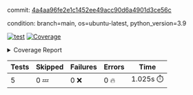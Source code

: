 commit: [4a4aa96fe2e1c1452ee49acc90d6a4901d3ce56c](https://github.com/rcmdnk/chatgpt-prompt-wrapper/tree/4a4aa96fe2e1c1452ee49acc90d6a4901d3ce56c)

condition: branch=main, os=ubuntu-latest, python_version=3.9

[![test](https://github.com/rcmdnk/chatgpt-prompt-wrapper/actions/workflows/test.yml/badge.svg)](https://github.com/rcmdnk/chatgpt-prompt-wrapper/actions/runs/4651366553)
<a href="https://github.com/rcmdnk/chatgpt-prompt-wrapper/blob/4a4aa96fe2e1c1452ee49acc90d6a4901d3ce56c/README.md"><img alt="Coverage" src="https://img.shields.io/badge/Coverage-40%25-orange.svg" /></a><details><summary>Coverage Report </summary><table><tr><th>File</th><th>Stmts</th><th>Miss</th><th>Cover</th><th>Missing</th></tr><tbody><tr><td colspan="5"><b>src/chatgpt_prompt_wrapper</b></td></tr><tr><td>&nbsp; &nbsp;<a href="https://github.com/rcmdnk/chatgpt-prompt-wrapper/blob/4a4aa96fe2e1c1452ee49acc90d6a4901d3ce56c/src/chatgpt_prompt_wrapper/chatgpt_prompt_wrapper.py">chatgpt_prompt_wrapper.py</a></td><td>124</td><td>96</td><td>23%</td><td><a href="https://github.com/rcmdnk/chatgpt-prompt-wrapper/blob/4a4aa96fe2e1c1452ee49acc90d6a4901d3ce56c/src/chatgpt_prompt_wrapper/chatgpt_prompt_wrapper.py#L28-L31">28&ndash;31</a>, <a href="https://github.com/rcmdnk/chatgpt-prompt-wrapper/blob/4a4aa96fe2e1c1452ee49acc90d6a4901d3ce56c/src/chatgpt_prompt_wrapper/chatgpt_prompt_wrapper.py#L37-L44">37&ndash;44</a>, <a href="https://github.com/rcmdnk/chatgpt-prompt-wrapper/blob/4a4aa96fe2e1c1452ee49acc90d6a4901d3ce56c/src/chatgpt_prompt_wrapper/chatgpt_prompt_wrapper.py#L48-L55">48&ndash;55</a>, <a href="https://github.com/rcmdnk/chatgpt-prompt-wrapper/blob/4a4aa96fe2e1c1452ee49acc90d6a4901d3ce56c/src/chatgpt_prompt_wrapper/chatgpt_prompt_wrapper.py#L59-L63">59&ndash;63</a>, <a href="https://github.com/rcmdnk/chatgpt-prompt-wrapper/blob/4a4aa96fe2e1c1452ee49acc90d6a4901d3ce56c/src/chatgpt_prompt_wrapper/chatgpt_prompt_wrapper.py#L69-L98">69&ndash;98</a>, <a href="https://github.com/rcmdnk/chatgpt-prompt-wrapper/blob/4a4aa96fe2e1c1452ee49acc90d6a4901d3ce56c/src/chatgpt_prompt_wrapper/chatgpt_prompt_wrapper.py#L104-L113">104&ndash;113</a>, <a href="https://github.com/rcmdnk/chatgpt-prompt-wrapper/blob/4a4aa96fe2e1c1452ee49acc90d6a4901d3ce56c/src/chatgpt_prompt_wrapper/chatgpt_prompt_wrapper.py#L119-L123">119&ndash;123</a>, <a href="https://github.com/rcmdnk/chatgpt-prompt-wrapper/blob/4a4aa96fe2e1c1452ee49acc90d6a4901d3ce56c/src/chatgpt_prompt_wrapper/chatgpt_prompt_wrapper.py#L127-L181">127&ndash;181</a>, <a href="https://github.com/rcmdnk/chatgpt-prompt-wrapper/blob/4a4aa96fe2e1c1452ee49acc90d6a4901d3ce56c/src/chatgpt_prompt_wrapper/chatgpt_prompt_wrapper.py#L185-L190">185&ndash;190</a></td></tr><tr><td>&nbsp; &nbsp;<a href="https://github.com/rcmdnk/chatgpt-prompt-wrapper/blob/4a4aa96fe2e1c1452ee49acc90d6a4901d3ce56c/src/chatgpt_prompt_wrapper/config.py">config.py</a></td><td>11</td><td>3</td><td>73%</td><td><a href="https://github.com/rcmdnk/chatgpt-prompt-wrapper/blob/4a4aa96fe2e1c1452ee49acc90d6a4901d3ce56c/src/chatgpt_prompt_wrapper/config.py#L11-L14">11&ndash;14</a></td></tr><tr><td>&nbsp; &nbsp;<a href="https://github.com/rcmdnk/chatgpt-prompt-wrapper/blob/4a4aa96fe2e1c1452ee49acc90d6a4901d3ce56c/src/chatgpt_prompt_wrapper/log_formatter.py">log_formatter.py</a></td><td>22</td><td>6</td><td>73%</td><td><a href="https://github.com/rcmdnk/chatgpt-prompt-wrapper/blob/4a4aa96fe2e1c1452ee49acc90d6a4901d3ce56c/src/chatgpt_prompt_wrapper/log_formatter.py#L18-L24">18&ndash;24</a>, <a href="https://github.com/rcmdnk/chatgpt-prompt-wrapper/blob/4a4aa96fe2e1c1452ee49acc90d6a4901d3ce56c/src/chatgpt_prompt_wrapper/log_formatter.py#L29-L31">29&ndash;31</a></td></tr><tr><td colspan="5"><b>src/chatgpt_prompt_wrapper/chatgpt</b></td></tr><tr><td>&nbsp; &nbsp;<a href="https://github.com/rcmdnk/chatgpt-prompt-wrapper/blob/4a4aa96fe2e1c1452ee49acc90d6a4901d3ce56c/src/chatgpt_prompt_wrapper/chatgpt/ask.py">ask.py</a></td><td>34</td><td>26</td><td>24%</td><td><a href="https://github.com/rcmdnk/chatgpt-prompt-wrapper/blob/4a4aa96fe2e1c1452ee49acc90d6a4901d3ce56c/src/chatgpt_prompt_wrapper/chatgpt/ask.py#L21-L63">21&ndash;63</a></td></tr><tr><td>&nbsp; &nbsp;<a href="https://github.com/rcmdnk/chatgpt-prompt-wrapper/blob/4a4aa96fe2e1c1452ee49acc90d6a4901d3ce56c/src/chatgpt_prompt_wrapper/chatgpt/chat.py">chat.py</a></td><td>101</td><td>81</td><td>20%</td><td><a href="https://github.com/rcmdnk/chatgpt-prompt-wrapper/blob/4a4aa96fe2e1c1452ee49acc90d6a4901d3ce56c/src/chatgpt_prompt_wrapper/chatgpt/chat.py#L33-L34">33&ndash;34</a>, <a href="https://github.com/rcmdnk/chatgpt-prompt-wrapper/blob/4a4aa96fe2e1c1452ee49acc90d6a4901d3ce56c/src/chatgpt_prompt_wrapper/chatgpt/chat.py#L37-L67">37&ndash;67</a>, <a href="https://github.com/rcmdnk/chatgpt-prompt-wrapper/blob/4a4aa96fe2e1c1452ee49acc90d6a4901d3ce56c/src/chatgpt_prompt_wrapper/chatgpt/chat.py#L76-L88">76&ndash;88</a>, <a href="https://github.com/rcmdnk/chatgpt-prompt-wrapper/blob/4a4aa96fe2e1c1452ee49acc90d6a4901d3ce56c/src/chatgpt_prompt_wrapper/chatgpt/chat.py#L91-L93">91&ndash;93</a>, <a href="https://github.com/rcmdnk/chatgpt-prompt-wrapper/blob/4a4aa96fe2e1c1452ee49acc90d6a4901d3ce56c/src/chatgpt_prompt_wrapper/chatgpt/chat.py#L98-L122">98&ndash;122</a>, <a href="https://github.com/rcmdnk/chatgpt-prompt-wrapper/blob/4a4aa96fe2e1c1452ee49acc90d6a4901d3ce56c/src/chatgpt_prompt_wrapper/chatgpt/chat.py#L125-L183">125&ndash;183</a></td></tr><tr><td>&nbsp; &nbsp;<a href="https://github.com/rcmdnk/chatgpt-prompt-wrapper/blob/4a4aa96fe2e1c1452ee49acc90d6a4901d3ce56c/src/chatgpt_prompt_wrapper/chatgpt/chatgpt.py">chatgpt.py</a></td><td>98</td><td>62</td><td>37%</td><td><a href="https://github.com/rcmdnk/chatgpt-prompt-wrapper/blob/4a4aa96fe2e1c1452ee49acc90d6a4901d3ce56c/src/chatgpt_prompt_wrapper/chatgpt/chatgpt.py#L63-L99">63&ndash;99</a>, <a href="https://github.com/rcmdnk/chatgpt-prompt-wrapper/blob/4a4aa96fe2e1c1452ee49acc90d6a4901d3ce56c/src/chatgpt_prompt_wrapper/chatgpt/chatgpt.py#L102-L110">102&ndash;110</a>, <a href="https://github.com/rcmdnk/chatgpt-prompt-wrapper/blob/4a4aa96fe2e1c1452ee49acc90d6a4901d3ce56c/src/chatgpt_prompt_wrapper/chatgpt/chatgpt.py#L113-L128">113&ndash;128</a>, <a href="https://github.com/rcmdnk/chatgpt-prompt-wrapper/blob/4a4aa96fe2e1c1452ee49acc90d6a4901d3ce56c/src/chatgpt_prompt_wrapper/chatgpt/chatgpt.py#L131-L137">131&ndash;137</a>, <a href="https://github.com/rcmdnk/chatgpt-prompt-wrapper/blob/4a4aa96fe2e1c1452ee49acc90d6a4901d3ce56c/src/chatgpt_prompt_wrapper/chatgpt/chatgpt.py#L140-L141">140&ndash;141</a>, <a href="https://github.com/rcmdnk/chatgpt-prompt-wrapper/blob/4a4aa96fe2e1c1452ee49acc90d6a4901d3ce56c/src/chatgpt_prompt_wrapper/chatgpt/chatgpt.py#L150-L158">150&ndash;158</a>, <a href="https://github.com/rcmdnk/chatgpt-prompt-wrapper/blob/4a4aa96fe2e1c1452ee49acc90d6a4901d3ce56c/src/chatgpt_prompt_wrapper/chatgpt/chatgpt.py#L161">161</a>, <a href="https://github.com/rcmdnk/chatgpt-prompt-wrapper/blob/4a4aa96fe2e1c1452ee49acc90d6a4901d3ce56c/src/chatgpt_prompt_wrapper/chatgpt/chatgpt.py#L164-L167">164&ndash;167</a>, <a href="https://github.com/rcmdnk/chatgpt-prompt-wrapper/blob/4a4aa96fe2e1c1452ee49acc90d6a4901d3ce56c/src/chatgpt_prompt_wrapper/chatgpt/chatgpt.py#L170-L175">170&ndash;175</a>, <a href="https://github.com/rcmdnk/chatgpt-prompt-wrapper/blob/4a4aa96fe2e1c1452ee49acc90d6a4901d3ce56c/src/chatgpt_prompt_wrapper/chatgpt/chatgpt.py#L178-L182">178&ndash;182</a>, <a href="https://github.com/rcmdnk/chatgpt-prompt-wrapper/blob/4a4aa96fe2e1c1452ee49acc90d6a4901d3ce56c/src/chatgpt_prompt_wrapper/chatgpt/chatgpt.py#L185-L191">185&ndash;191</a>, <a href="https://github.com/rcmdnk/chatgpt-prompt-wrapper/blob/4a4aa96fe2e1c1452ee49acc90d6a4901d3ce56c/src/chatgpt_prompt_wrapper/chatgpt/chatgpt.py#L194-L195">194&ndash;195</a>, <a href="https://github.com/rcmdnk/chatgpt-prompt-wrapper/blob/4a4aa96fe2e1c1452ee49acc90d6a4901d3ce56c/src/chatgpt_prompt_wrapper/chatgpt/chatgpt.py#L200-L212">200&ndash;212</a>, <a href="https://github.com/rcmdnk/chatgpt-prompt-wrapper/blob/4a4aa96fe2e1c1452ee49acc90d6a4901d3ce56c/src/chatgpt_prompt_wrapper/chatgpt/chatgpt.py#L215">215</a></td></tr><tr><td colspan="5"><b>src/chatgpt_prompt_wrapper/cmd</b></td></tr><tr><td>&nbsp; &nbsp;<a href="https://github.com/rcmdnk/chatgpt-prompt-wrapper/blob/4a4aa96fe2e1c1452ee49acc90d6a4901d3ce56c/src/chatgpt_prompt_wrapper/cmd/commands.py">commands.py</a></td><td>17</td><td>14</td><td>18%</td><td><a href="https://github.com/rcmdnk/chatgpt-prompt-wrapper/blob/4a4aa96fe2e1c1452ee49acc90d6a4901d3ce56c/src/chatgpt_prompt_wrapper/cmd/commands.py#L6-L21">6&ndash;21</a></td></tr><tr><td>&nbsp; &nbsp;<a href="https://github.com/rcmdnk/chatgpt-prompt-wrapper/blob/4a4aa96fe2e1c1452ee49acc90d6a4901d3ce56c/src/chatgpt_prompt_wrapper/cmd/cost.py">cost.py</a></td><td>12</td><td>8</td><td>33%</td><td><a href="https://github.com/rcmdnk/chatgpt-prompt-wrapper/blob/4a4aa96fe2e1c1452ee49acc90d6a4901d3ce56c/src/chatgpt_prompt_wrapper/cmd/cost.py#L7-L14">7&ndash;14</a></td></tr><tr><td>&nbsp; &nbsp;<a href="https://github.com/rcmdnk/chatgpt-prompt-wrapper/blob/4a4aa96fe2e1c1452ee49acc90d6a4901d3ce56c/src/chatgpt_prompt_wrapper/cmd/init.py">init.py</a></td><td>9</td><td>5</td><td>44%</td><td><a href="https://github.com/rcmdnk/chatgpt-prompt-wrapper/blob/4a4aa96fe2e1c1452ee49acc90d6a4901d3ce56c/src/chatgpt_prompt_wrapper/cmd/init.py#L8-L14">8&ndash;14</a></td></tr><tr><td><b>TOTAL</b></td><td><b>504</b></td><td><b>301</b></td><td><b>40%</b></td><td>&nbsp;</td></tr></tbody></table></details>

| Tests | Skipped | Failures | Errors | Time |
| ----- | ------- | -------- | -------- | ------------------ |
| 5 | 0 :zzz: | 0 :x: | 0 :fire: | 1.025s :stopwatch: |

